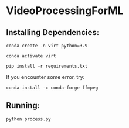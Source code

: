 # VideoProcessingForML

## Installing Dependencies:

`conda create -n virt python=3.9`

`conda activate virt`

`pip install -r requirements.txt`

If you encounter some error, try:

`conda install -c conda-forge ffmpeg`


## Running:

`python process.py`
